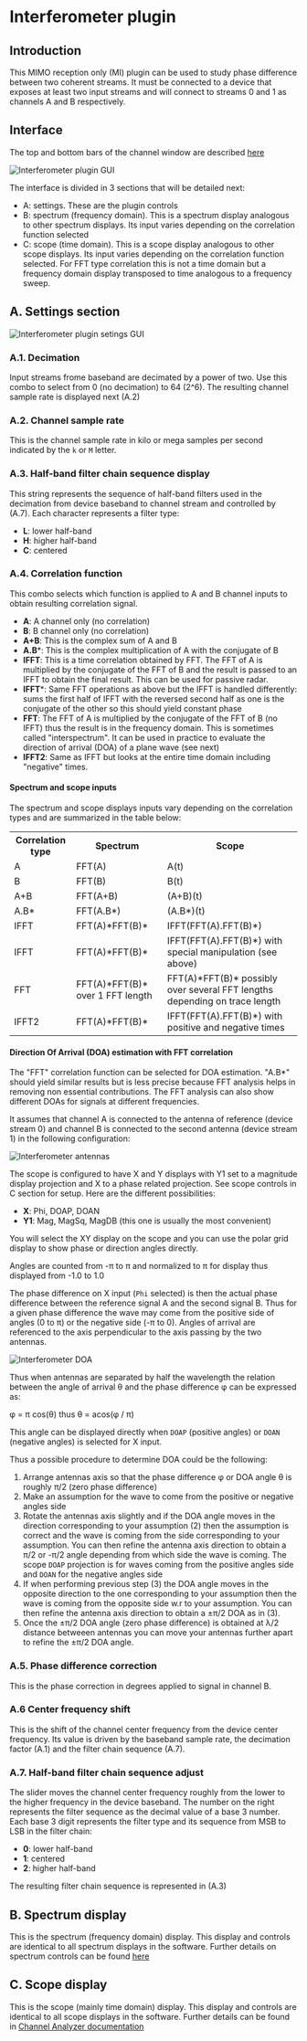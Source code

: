 <h1>Interferometer plugin</h1>

<h2>Introduction</h2>

This MIMO reception only (MI) plugin can be used to study phase difference between two coherent streams. It must be connected to a device that exposes at least two input streams and will connect to streams 0 and 1 as channels A and B respectively.

<h2>Interface</h2>

The top and bottom bars of the channel window are described [here](../../../sdrgui/channel/readme.md)

![Interferometer plugin GUI](../../../doc/img/Interferometer_plugin.png)

The interface is divided in 3 sections that will be detailed next:
  - A: settings. These are the plugin controls
  - B: spectrum (frequency domain). This is a spectrum display analogous to other spectrum displays. Its input varies depending on the correlation function selected
  - C: scope (time domain). This is a scope display analogous to other scope displays. Its input varies depending on the correlation function selected. For FFT type correlation this is not a time domain but a frequency domain display transposed to time analogous to a frequency sweep.

<h2>A. Settings section</h2>

![Interferometer plugin setings GUI](../../../doc/img/Interferometer_settings.png)

<h3>A.1. Decimation</h3>

Input streams frome baseband are decimated by a power of two. Use this combo to select from 0 (no decimation) to 64 (2^6). The resulting channel sample rate is displayed next (A.2)

<h3>A.2. Channel sample rate</h3>

This is the channel sample rate in kilo or mega samples per second indicated by the `k` or `M` letter.

<h3>A.3. Half-band filter chain sequence display</h3>

This string represents the sequence of half-band filters used in the decimation from device baseband to channel stream and controlled by (A.7). Each character represents a filter type:

  - **L**: lower half-band
  - **H**: higher half-band
  - **C**: centered

<h3>A.4. Correlation function</h3>

This combo selects which function is applied to A and B channel inputs to obtain resulting correlation signal.
  - **A**: A channel only (no correlation)
  - **B**: B channel only (no correlation)
  - **A+B**: This is the complex sum of A and B
  - **A.B***: This is the complex multiplication of A with the conjugate of B
  - **IFFT**: This is a time correlation obtained by FFT. The FFT of A is multiplied by the conjugate of the FFT of B and the result is passed to an IFFT to obtain the final result. This can be used for passive radar.
  - **IFFT***: Same FFT operations as above but the IFFT is handled differently: sums the first half of IFFT with the reversed second half as one is the conjugate of the other so this should yield constant phase
  - **FFT**: The FFT of A is multiplied by the conjugate of the FFT of B (no IFFT) thus the result is in the frequency domain. This is sometimes called "interspectrum". It can be used in practice to evaluate the direction of arrival (DOA) of a plane wave (see next)
  - **IFFT2**: Same as IFFT but looks at the entire time domain including "negative" times.

<h4>Spectrum and scope inputs</h4>

The spectrum and scope displays inputs vary depending on the correlation types and are summarized in the table below:

<table>
<tr>
    <th>Correlation type</th>
    <th>Spectrum</th>
    <th>Scope</th>
</tr>
<tr>
    <td>A</td>
    <td>FFT(A)</td>
    <td>A(t)</td>
</tr>
<tr>
    <td>B</td>
    <td>FFT(B)</td>
    <td>B(t)</td>
</tr>
<tr>
    <td>A+B</td>
    <td>FFT(A+B)</td>
    <td>(A+B)(t)</td>
</tr>
<tr>
    <td>A.B*</td>
    <td>FFT(A.B*)</td>
    <td>(A.B*)(t)</td>
</tr>
<tr>
    <td>IFFT</td>
    <td>FFT(A)*FFT(B)*</td>
    <td>IFFT(FFT(A).FFT(B)*)</td>
</tr>
<tr>
    <td>IFFT</td>
    <td>FFT(A)*FFT(B)*</td>
    <td>IFFT(FFT(A).FFT(B)*) with special manipulation (see above)</td>
</tr>
<tr>
    <td>FFT</td>
    <td>FFT(A)*FFT(B)* over 1 FFT length</td>
    <td>FFT(A)*FFT(B)* possibly over several FFT lengths depending on trace length</td>
</tr>
<tr>
    <td>IFFT2</td>
    <td>FFT(A)*FFT(B)*</td>
    <td>IFFT(FFT(A).FFT(B)*) with positive and negative times</td>
</tr>
</table>

<h4>Direction Of Arrival (DOA) estimation with FFT correlation</h4>

The "FFT" correlation function can be selected for DOA estimation. "A.B*" should yield similar results but is less precise because FFT analysis helps in removing non essential contributions. The FFT analysis can also show different DOAs for signals at different frequencies.

It assumes that channel A is connected to the antenna of reference (device stream 0) and channel B is connected to the second antenna (device stream 1) in the following configuration:

![Interferometer antennas](../../../doc/img/interferometer_antennas.png)

The scope is configured to have X and Y displays with Y1 set to a magnitude display projection and X to a phase related projection. See scope controls in C section for setup. Here are the different possibilities:
  - **X**: Phi, DOAP, DOAN
  - **Y1**: Mag, MagSq, MagDB (this one is usually the most convenient)

You will select the XY display on the scope and you can use the polar grid display to show phase or direction angles directly.

Angles are counted from -&pi; to &pi; and normalized to &pi; for display thus displayed from -1.0 to 1.0

The phase difference on X input (`Phi` selected) is then the actual phase difference between the reference signal A and the second signal B. Thus for a given phase difference the wave may come from the positive side of angles (0 to &pi;) or the negative side (-&pi; to 0). Angles of arrival are referenced to the axis perpendicular to the axis passing by the two antennas.

![Interferometer DOA](../../../doc/img/interferometer_doa.png)

Thus when antennas are separated by half the wavelength the relation between the angle of arrival &theta; and the phase difference &phi; can be expressed as:

&phi; = &pi; cos(&theta;) thus &theta; = acos(&phi; / &pi;)

This angle can be displayed directly when `DOAP` (positive angles) or `DOAN` (negative angles) is selected for X input.

Thus a possible procedure to determine DOA could be the following:

1. Arrange antennas axis so that the phase difference &phi; or DOA angle &theta; is roughly &pi;/2 (zero phase difference)
2. Make an assumption for the wave to come from the positive or negative angles side
3. Rotate the antennas axis slightly and if the DOA angle moves in the direction corresponding to your assumption (2) then the assumption is correct and the wave is coming from the side corresponding to your assumption. You can then refine the antenna axis direction to obtain a &pi;/2 or -&pi;/2 angle depending from which side the wave is coming. The scope `DOAP` projection is for waves coming from the positive angles side and `DOAN` for the negative angles side
4. If when performing previous step (3) the DOA angle moves in the opposite direction to the one corresponding to your assumption then the wave is coming from the opposite side w.r to your assumption. You can then refine the antenna axis direction to obtain a &plusmn;&pi;/2 DOA as in (3).
5. Once the  &plusmn;&pi;/2 DOA angle (zero phase difference) is obtained at &lambda;/2 distance betweeen antennas you can move your antennas further apart to refine the &plusmn;&pi;/2 DOA angle.

<h3>A.5. Phase difference correction</h3>

This is the phase correction in degrees applied to signal in channel B.

<h3>A.6 Center frequency shift</h3>

This is the shift of the channel center frequency from the device center frequency. Its value is driven by the baseband sample rate, the decimation factor (A.1) and the filter chain sequence (A.7).

<h3>A.7. Half-band filter chain sequence adjust</h3>

The slider moves the channel center frequency roughly from the lower to the higher frequency in the device baseband. The number on the right represents the filter sequence as the decimal value of a base 3 number. Each base 3 digit represents the filter type and its sequence from MSB to LSB in the filter chain:

  - **0**: lower half-band
  - **1**: centered
  - **2**: higher half-band

The resulting filter chain sequence is represented in (A.3)

<h2>B. Spectrum display</h2>

This is the spectrum (frequency domain) display. This display and controls are identical to all spectrum displays in the software. Further details on spectrum controls can be found [here](https://github.com/f4exb/sdrangel/tree/master/sdrgui#4-spectrum-display-control)

<h2>C. Scope display</h2>

This is the scope (mainly time domain) display. This display and controls are identical to all scope displays in the software. Further details can be found in [Channel Analyzer documentation](../../channelrx/chanalyzer/readme.md)
